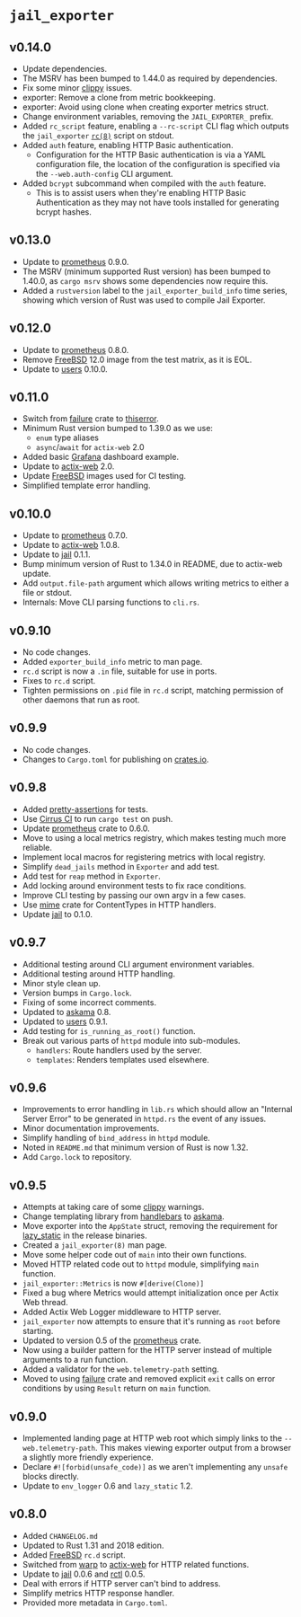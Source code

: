 # `jail_exporter`

## v0.14.0

  - Update dependencies.
  - The MSRV has been bumped to 1.44.0 as required by dependencies.
  - Fix some minor [clippy] issues.
  - exporter: Remove a clone from metric bookkeeping.
  - exporter: Avoid using clone when creating exporter metrics struct.
  - Change environment variables, removing the `JAIL_EXPORTER_` prefix.
  - Added `rc_script` feature, enabling a `--rc-script` CLI flag which outputs
    the `jail_exporter` [`rc(8)`] script on stdout.
  - Added `auth` feature, enabling HTTP Basic authentication.
    - Configuration for the HTTP Basic authentication is via a YAML
      configuration file, the location of the configuration is specified via
      the `--web.auth-config` CLI argument.
  - Added `bcrypt` subcommand when compiled with the `auth` feature.
    - This is to assist users when they're enabling HTTP Basic Authentication
      as they may not have tools installed for generating bcrypt hashes.

## v0.13.0

  - Update to [prometheus] 0.9.0.
  - The MSRV (minimum supported Rust version) has been bumped to 1.40.0, as
    `cargo msrv` shows some dependencies now require this.
  - Added a `rustversion` label to the `jail_exporter_build_info` time series,
    showing which version of Rust was used to compile Jail Exporter.

## v0.12.0

  - Update to [prometheus] 0.8.0.
  - Remove [FreeBSD] 12.0 image from the test matrix, as it is EOL.
  - Update to [users] 0.10.0.

## v0.11.0

  - Switch from [failure] crate to [thiserror].
  - Minimum Rust version bumped to 1.39.0 as we use:
    - `enum` type aliases
    - `async`/`await` for `actix-web` 2.0
  - Added basic [Grafana] dashboard example.
  - Update to [actix-web] 2.0.
  - Update [FreeBSD] images used for CI testing.
  - Simplified template error handling.

## v0.10.0

  - Update to [prometheus] 0.7.0.
  - Update to [actix-web] 1.0.8.
  - Update to [jail] 0.1.1.
  - Bump minimum version of Rust to 1.34.0 in README, due to actix-web update.
  - Add `output.file-path` argument which allows writing metrics to either a
    file or stdout.
  - Internals: Move CLI parsing functions to `cli.rs`.

## v0.9.10

  - No code changes.
  - Added `exporter_build_info` metric to man page.
  - `rc.d` script is now a `.in` file, suitable for use in ports.
  - Fixes to `rc.d` script.
  - Tighten permissions on `.pid` file in `rc.d` script, matching permission
    of other daemons that run as root.

## v0.9.9

  - No code changes.
  - Changes to `Cargo.toml` for publishing on [crates.io].

## v0.9.8

  - Added [pretty-assertions] for tests.
  - Use [Cirrus CI] to run `cargo test` on push.
  - Update [prometheus] crate to 0.6.0.
  - Move to using a local metrics registry, which makes testing much more
    reliable.
  - Implement local macros for registering metrics with local registry.
  - Simplify `dead_jails` method in `Exporter` and add test.
  - Add test for `reap` method in `Exporter`.
  - Add locking around environment tests to fix race conditions.
  - Improve CLI testing by passing our own argv in a few cases.
  - Use [mime] crate for ContentTypes in HTTP handlers.
  - Update [jail] to 0.1.0.

## v0.9.7

  - Additional testing around CLI argument environment variables.
  - Additional testing around HTTP handling.
  - Minor style clean up.
  - Version bumps in `Cargo.lock`.
  - Fixing of some incorrect comments.
  - Updated to [askama] 0.8.
  - Updated to [users] 0.9.1.
  - Add testing for `is_running_as_root()` function.
  - Break out various parts of `httpd` module into sub-modules.
    - `handlers`: Route handlers used by the server.
    - `templates`: Renders templates used elsewhere.

## v0.9.6

  - Improvements to error handling in `lib.rs` which should allow an "Internal
    Server Error" to be generated in `httpd.rs` the event of any issues.
  - Minor documentation improvements.
  - Simplify handling of `bind_address` in `httpd` module.
  - Noted in `README.md` that minimum version of Rust is now 1.32.
  - Add `Cargo.lock` to repository.

## v0.9.5

  - Attempts at taking care of some [clippy] warnings.
  - Change templating library from [handlebars] to [askama].
  - Move exporter into the `AppState` struct, removing the requirement for
    [lazy_static] in the release binaries.
  - Created a `jail_exporter(8)` man page.
  - Move some helper code out of `main` into their own functions.
  - Moved HTTP related code out to `httpd` module, simplifying `main` function.
  - `jail_exporter::Metrics` is now `#[derive(Clone)]`
  - Fixed a bug where Metrics would attempt initialization once per Actix Web
    thread.
  - Added Actix Web Logger middleware to HTTP server.
  - `jail_exporter` now attempts to ensure that it's running as `root` before
    starting.
  - Updated to version 0.5 of the [prometheus] crate.
  - Now using a builder pattern for the HTTP server instead of multiple
    arguments to a run function.
  - Added a validator for the `web.telemetry-path` setting.
  - Moved to using [failure] crate and removed explicit `exit` calls on error
    conditions by using `Result` return on `main` function.

## v0.9.0

  - Implemented landing page at HTTP web root which simply links to the
    `--web.telemetry-path`. This makes viewing exporter output from a browser
    a slightly more friendly experience.
  - Declare `#![forbid(unsafe_code)]` as we aren't implementing any `unsafe`
    blocks directly.
  - Update to `env_logger` 0.6 and `lazy_static` 1.2.

## v0.8.0

  - Added `CHANGELOG.md`
  - Updated to Rust 1.31 and 2018 edition.
  - Added [FreeBSD] `rc.d` script.
  - Switched from [warp] to [actix-web] for HTTP related functions.
  - Update to [jail] 0.0.6 and [rctl] 0.0.5.
  - Deal with errors if HTTP server can't bind to address.
  - Simplify metrics HTTP response handler.
  - Provided more metadata in `Cargo.toml`.

<!-- links -->
[actix-web]: https://crates.io/crates/actix-web
[askama]: https://crates.io/crates/askama
[clippy]: https://github.com/rust-lang/rust-clippy
[crates.io]: https://crates.io/
[env_logger]: https://crates.io/crates/env_logger
[failure]: https://crates.io/crates/failure
[handlebars]: https://crates.io/crates/handlebars
[jail]: https://crates.io/crates/jail
[lazy_static]: https://crates.io/crates/lazy_static
[mime]: https://crates.io/crates/mime
[pretty-assertions]: https://crates.io/crates/pretty-assertions
[prometheus]: https://crates.io/crates/prometheus
[rctl]: https://crates.io/crates/rctl
[thiserror]: https://github.com/dtolnay/thiserror
[users]: https://crates/io/crates/users
[warp]: https://crates.io/crates/warp
[Cirrus CI]: https://cirrus-ci.org/
[FreeBSD]: https://www.freebsd.org/
[Grafana]: https://grafana.com/grafana/
[`rc(8)`]: https://man.freebsd.org/rc(8)
